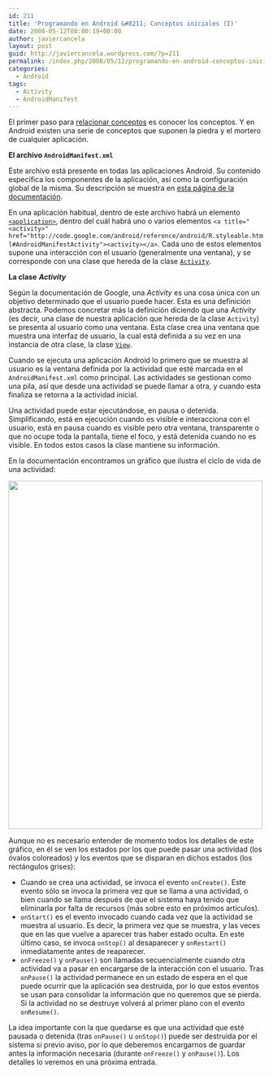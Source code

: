 ```yaml
---
id: 211
title: 'Programando en Android &#8211; Conceptos iniciales (I)'
date: 2008-05-12T08:00:19+00:00
author: javiercancela
layout: post
guid: http://javiercancela.wordpress.com/?p=211
permalink: /index.php/2008/05/12/programando-en-android-conceptos-iniciales-i/
categories:
  - Android
tags:
  - Activity
  - AndroidManifest
---
```

El primer paso para [relacionar conceptos](http://javiercancela.com/2008/05/06/programando-en-android-prologo/ "Programando en Android - Prólogo") es conocer los conceptos. Y en Android existen una serie de conceptos que suponen la piedra y el mortero de cualquier aplicación.

**El archivo `AndroidManifest.xml`**

Este archivo está presente en todas las aplicaciones Android. Su contenido especifica los componentes de la aplicación, así como la configuración global de la misma. Su descripción se muestra en [esta página de la documentación](http://code.google.com/android/devel/bblocks-manifest.html "The AndroidManifest.xml File").

En una aplicación habitual, dentro de este archivo habrá un elemento [`<application>`](http://code.google.com/android/reference/android/R.styleable.html#AndroidManifestApplication "<application>"), dentro del cuál habrá uno o varios elementos `<a title="<activity>" href="http://code.google.com/android/reference/android/R.styleable.html#AndroidManifestActivity"><activity></a>`. Cada uno de estos elementos supone una interacción con el usuario (generalmente una ventana), y se corresponde con una clase que hereda de la clase [`Activity`](http://code.google.com/android/reference/android/app/Activity.html "Activity").

**La clase** _**Activity**_

Según la documentación de Google, una _Activity_ es una cosa única con un objetivo determinado que el usuario puede hacer. Esta es una definición abstracta. Podemos concretar más la definición diciendo que una _Activity_ (es decir, una clase de nuestra aplicación que hereda de la clase `Activity`) se presenta al usuario como una ventana. Esta clase crea una ventana que muestra una interfaz de usuario, la cual está definida a su vez en una instancia de otra clase, la clase [`View`](http://code.google.com/android/reference/android/view/View.html "View").

Cuando se ejecuta una aplicación Android lo primero que se muestra al usuario es la ventana definida por la actividad que esté marcada en el `AndroidManifest.xml` como principal. Las actividades se gestionan como una pila, así que desde una actividad se puede llamar a otra, y cuando esta finaliza se retorna a la actividad inicial.

Una actividad puede estar ejecutándose, en pausa o detenida. Simplificando, está en ejecución cuando es visible e interacciona con el usuario, está en pausa cuando es visible pero otra ventana, transparente o que no ocupe toda la pantalla, tiene el foco, y está detenida cuando no es visible. En todos estos casos la clase mantiene su información.

En la documentación encontramos un gráfico que ilustra el ciclo de vida de una actividad:

[<img class="alignnone size-full wp-image-216" src="http://localhost/wp-content/uploads/2008/05/activity_lifecycle.png" alt="" width="500" height="686" srcset="http://localhost/wp-content/uploads/2008/05/activity_lifecycle.png 540w, http://localhost/wp-content/uploads/2008/05/activity_lifecycle-219x300.png 219w" sizes="(max-width: 500px) 100vw, 500px" />](http://localhost/wp-content/uploads/2008/05/activity_lifecycle.png)

Aunque no es necesario entender de momento todos los detalles de este gráfico, en él se ven los estados por los que puede pasar una actividad (los óvalos coloreados) y los eventos que se disparan en dichos estados (los rectángulos grises):

  * Cuando se crea una actividad, se invoca el evento `onCreate()`. Este evento sólo se invoca la primera vez que se llama a una actividad, o bien cuando se llama después de que el sistema haya tenido que eliminarla por falta de recursos (más sobre esto en próximos artículos).
  * `onStart()` es el evento invocado cuando cada vez que la actividad se muestra al usuario. Es decir, la primera vez que se muestra, y las veces que en las que vuelve a aparecer tras haber estado oculta. En este último caso, se invoca `onStop()` al desaparecer y `onRestart()` inmediatamente antes de reaparecer.
  * `onFreeze()` y `onPause()` son llamadas secuencialmente cuando otra actividad va a pasar en encargarse de la interacción con el usuario. Tras `onPause()` la actividad permanece en un estado de espera en el que puede ocurrir que la aplicación sea destruida, por lo que estos eventos se usan para consolidar la información que no queremos que se pierda. Si la actividad no se destruye volverá al primer plano con el evento `onResume()`.

La idea importante con la que quedarse es que una actividad que esté pausada o detenida (tras `onPause()` u `onStop()`) puede ser destruida por el sistema si previo aviso, por lo que deberemos encargarnos de guardar antes la información necesaria (durante `onFreeze()` y `onPause()`). Los detalles lo veremos en una próxima entrada.